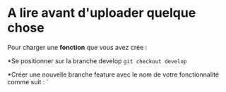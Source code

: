# A lire avant d'uploader quelque chose

Pour charger une **fonction** que vous avez crée :

*Se positionner sur la branche develop
`git checkout develop`

*Créer une nouvelle branche feature avec le nom de votre fonctionnalité comme suit :
`

